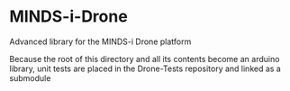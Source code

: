 # MINDS-i-Drone
Advanced library for the MINDS-i Drone platform

Because the root of this directory and all its contents become an arduino library,
unit tests are placed in the Drone-Tests repository and linked as a submodule
